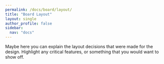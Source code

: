 ```yaml
---
permalink: /docs/board/layout/
title: "Board Layout"
layout: single
author_profile: false
sidebar:
  nav: "docs"
---
```

Maybe here you can explain the layout decisions that were made for the design. Highlight any critical features, or something that you would want to show off.